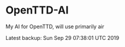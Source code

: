 # OpenTTD-AI
My AI for OpenTTD, will use primarily air

Latest backup: Sun Sep 29 07:38:01 UTC 2019
